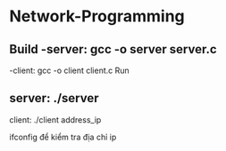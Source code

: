 # Network-Programming
Build
-server: gcc -o server server.c
-------
-client: gcc -o client client.c
Run

server: ./server
------
client: ./client address_ip

ifconfig để kiểm tra địa chỉ ip
